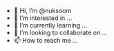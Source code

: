 - 👋 Hi, I’m @nuksoom
- 👀 I’m interested in ...
- 🌱 I’m currently learning ...
- 💞️ I’m looking to collaborate on ...
- 📫 How to reach me ...

<!---
nuksoom/nuksoom is a ✨ special ✨ repository because its `README.md` (this file) appears on your GitHub profile.
You can click the Preview link to take a look at your changes.
--->
